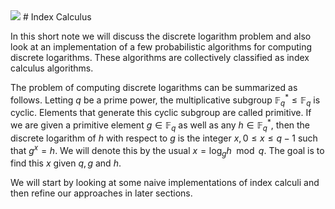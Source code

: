 <img src="https://render.githubusercontent.com/render/math?math=e^{i \pi} = -1">
# Index Calculus

In this short note we will discuss the discrete logarithm problem and also look at an implementation of a few probabilistic algorithms for computing discrete logarithms. These algorithms are collectively classified as index calculus algorithms.

The problem of computing discrete logarithms can be summarized as follows. Letting $q$ be a prime power, the multiplicative subgroup $\mathbb{F}_q^* \leq \mathbb{F}_q$ is cyclic. Elements that generate this cyclic subgroup are called primitive. If we are given a primitive element $g \in \mathbb{F}_q$ as well as any $h \in  \mathbb{F}_q^*$, then the discrete logarithm of $h$ with respect to $g$ is the integer $x, 0 \leq x \leq q-1$ such that $g^x = h$. We will denote this by the usual $x = \log_g h \mod q$. The goal is to find this $x$ given $q, g$ and $h$. 

We will start by looking at some naive implementations of index calculi and then refine our approaches in later sections.
